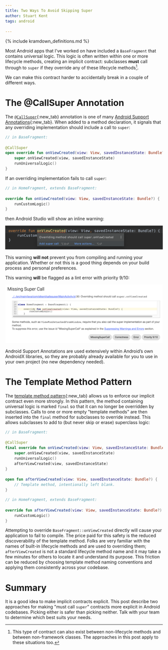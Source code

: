```yaml
---
title: Two Ways To Avoid Skipping Super
author: Stuart Kent
tags: android

---
```


{% include kramdown_definitions.md %}

Most Android apps that I’ve worked on have included a `BaseFragment` that contains universal logic. This logic is often written within one or more lifecycle methods, creating an implicit contract: subclasses **must** call through to `super` if they override any of these lifecycle methods[^1].

We can make this contract harder to accidentally break in a couple of different ways.

# The @CallSuper Annotation

The [`@CallSuper`](https://developer.android.com/reference/kotlin/androidx/annotation/CallSuper){:new_tab} annotation is one of many [Android Support Annotations](https://developer.android.com/studio/write/annotations){:new_tab}. When added to a method declaration, it signals that any overriding implementation should include a call to `super`:

```kotlin
// in BaseFragment:

@CallSuper
open override fun onViewCreated(view: View, savedInstanceState: Bundle?) {
    super.onViewCreated(view, savedInstanceState)
    runUniversalLogic()
}
```

If an overriding implementation fails to call `super`:
 
```kotlin
// in HomeFragment, extends BaseFragment:

override fun onViewCreated(view: View, savedInstanceState: Bundle?) {
    runCustomLogic()
}
```

then Android Studio will show an inline warning:

<div class="image-container">
  <img
    src="/assets/images/two-ways-to-avoid-skipping-super-android-studio-warning-opt.png"
    alt="A screenshot of Android Studio showing the warning 'Overriding method should call super.onViewCreated'."
  />
</div>

This warning **will not** prevent you from compiling and running your application. Whether or not this is a good thing depends on your build process and personal preferences.

This warning **will** be flagged as a lint error with priority 9/10:

<div class="image-container">
  <img
    src="/assets/images/two-ways-to-avoid-skipping-super-lint-error-opt.png"
    alt="A screenshot of an Android lint report including an error of type MissingSuperCall."
  />
</div>

Android Support Annotations are used extensively within Android’s own AndroidX libraries, so they are probably already available for you to use in your own project (no new dependency needed).

# The Template Method Pattern

The [template method pattern](https://en.wikipedia.org/wiki/Template_method_pattern){:new_tab} allows us to enforce our implicit contract even more strongly. In this pattern, the method containing universal logic is marked `final` so that it can no longer be overridden by subclasses. Calls to one or more empty "template methods" are then inserted into the `final` method for subclasses to override instead. This allows subclasses to add to (but never skip or erase) superclass logic:

```kotlin
// in BaseFragment:

@CallSuper
final override fun onViewCreated(view: View, savedInstanceState: Bundle?) {
    super.onViewCreated(view, savedInstanceState)
    runUniversalLogic()
    afterViewCreated(view, savedInstanceState)
}

open fun afterViewCreated(view: View, savedInstanceState: Bundle?) {
    // Template method, intentionally left blank.
}
```

```kotlin
// in HomeFragment, extends BaseFragment:

override fun afterViewCreated(view: View, savedInstanceState: Bundle?) {
    runCustomLogic()
}
```

Attempting to override `BaseFragment::onViewCreated` directly will cause your application to fail to compile. The price paid for this safety is the reduced discoverability of the template method. Folks are very familiar with the names of built-in lifecycle methods and are used to overriding them; `afterViewCreated` is not a standard lifecycle method name and it may take a few minutes for others to locate it and understand its purpose. This friction can be reduced by choosing template method naming conventions and applying them consistently across your codebase.

# Summary

It is a good idea to make implicit contracts explicit. This post describe two approaches for making "must call `super`" contracts more explicit in Android codebases. Picking either is safer than picking neither. Talk with your team to determine which best suits your needs.

[^1]: This type of contract can also exist between non-lifecycle methods and between non-framework classes. The approaches in this post apply to these situations too.